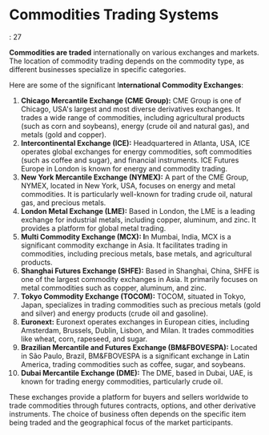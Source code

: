 # Commodities Trading Systems

: 27

**Commodities are traded** internationally on various exchanges and markets. The location of commodity trading depends on the commodity type, as different businesses specialize in specific categories.

Here are some of the significant I**nternational Commodity Exchanges**:

1. **Chicago Mercantile Exchange (CME Group):** CME Group is one of Chicago, USA's largest and most diverse derivatives exchanges. It trades a wide range of commodities, including agricultural products (such as corn and soybeans), energy (crude oil and natural gas), and metals (gold and copper).
2. **Intercontinental Exchange (ICE):** Headquartered in Atlanta, USA, ICE operates global exchanges for energy commodities, soft commodities (such as coffee and sugar), and financial instruments. ICE Futures Europe in London is known for energy and commodity trading.
3. **New York Mercantile Exchange (NYMEX):** A part of the CME Group, NYMEX, located in New York, USA, focuses on energy and metal commodities. It is particularly well-known for trading crude oil, natural gas, and precious metals.
4. **London Metal Exchange (LME):** Based in London, the LME is a leading exchange for industrial metals, including copper, aluminum, and zinc. It provides a platform for global metal trading.
5. **Multi Commodity Exchange (MCX): I**n Mumbai, India, MCX is a significant commodity exchange in Asia. It facilitates trading in commodities, including precious metals, base metals, and agricultural products.
6. **Shanghai Futures Exchange (SHFE):** Based in Shanghai, China, SHFE is one of the largest commodity exchanges in Asia. It primarily focuses on metal commodities such as copper, aluminum, and zinc.
7. **Tokyo Commodity Exchange (TOCOM):** TOCOM, situated in Tokyo, Japan, specializes in trading commodities such as precious metals (gold and silver) and energy products (crude oil and gasoline).
8. **Euronext:** Euronext operates exchanges in European cities, including Amsterdam, Brussels, Dublin, Lisbon, and Milan. It trades commodities like wheat, corn, rapeseed, and sugar.
9. **Brazilian Mercantile and Futures Exchange (BM&FBOVESPA):** Located in São Paulo, Brazil, BM&FBOVESPA is a significant exchange in Latin America, trading commodities such as coffee, sugar, and soybeans. 
10. **Dubai Mercantile Exchange (DME):** The DME, based in Dubai, UAE, is known for trading energy commodities, particularly crude oil.

These exchanges provide a platform for buyers and sellers worldwide to trade commodities through futures contracts, options, and other derivative instruments. The choice of business often depends on the specific item being traded and the geographical focus of the market participants.